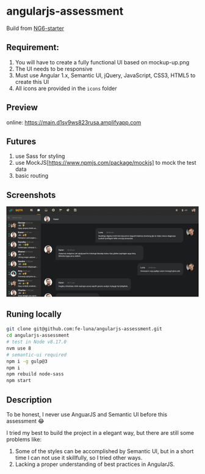 # angularjs-assessment

Build from [NG6-starter](https://github.com/PatrickJS/NG6-starter)

## Requirement:

1. You will have to create a fully functional UI based on mockup-up.png
2. The UI needs to be responsive
3. Must use Angular 1.x, Semantic UI, jQuery, JavaScript, CSS3, HTML5 to create this UI
4. All icons are provided in the `icons` folder

## Preview

online: <https://main.d1sv9ws823rusa.amplifyapp.com>

## Futures

1. use Sass for styling
2. use MockJS[https://www.npmjs.com/package/mockjs] to mock the test data
3. basic routing

## Screenshots

![chat page](./screenshots/chat.png)

## Runing locally

```bash
git clone git@github.com:fe-luna/angularjs-assessment.git
cd angularjs-assessment
# test in Node v8.17.0
nvm use 8
# semantic-ui required
npm i -g gulp@3
npm i
npm rebuild node-sass
npm start
```

## Description

To be honest, I never use AnguarJS and Semantic UI before this assessment 😂

I tried my best to build the project in a elegant way, but there are still some problems like:

1. Some of the styles can be accomplished by Semantic UI, but in a short time I can not use it skillfully, so I tried other ways.
2. Lacking a proper understanding of best practices in AngularJS.
